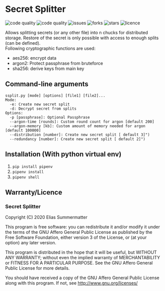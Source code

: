 # Secret Splitter
![code quality](https://www.code-inspector.com/project/9583/status/svg)
![code quality](https://www.code-inspector.com/project/9583/score/svg)
![issues](https://img.shields.io/github/issues/elias-summermatter/secret-splitter)
![forks](https://img.shields.io/github/forks/elias-summermatter/secret-splitter)
![stars](https://img.shields.io/github/stars/elias-summermatter/secret-splitter)
![licence](https://img.shields.io/github/license/elias-summermatter/secret-splitter)



Allows splitting secrets (or any other file) into n chucks for distributed storage. Restore of the secret is only possible with access to enough splits (can be defined).    
Following cryptographic functions are used:
- aes256: encrypt data
- argon2: Protect passphrase from bruteforce
- sha256: derive keys from main key

## Command-line arguments
    ssplit.py [mode] [options] [file1] [file2]...
    Mode:
      -e: Create new secret split
      -d: Decrypt secret from splits
    Options:
      -p [passphrase]: Optional Passphrase
      --argon-time [rounds]: Custom round count for argon [default 200]
      --argon-memory [kb]: Custom amount of memory needed for argon [default 100000]
      --distribution [number]: Create new secret split [ default 3]")
      --redundancy [number]: Create new secret split [ default 2]")

## Installation (With python virtual env)
1. `pip install pipenv`  
2. `pipenv install`  
3. `pipenv shell`  

## Warranty/Licence
### Secret Splitter  

Copyright (C) 2020  Elias Summermatter 

This program is free software: you can redistribute it and/or modify
it under the terms of the GNU Affero General Public License as published by
the Free Software Foundation, either version 3 of the License, or
(at your option) any later version.

This program is distributed in the hope that it will be useful,
but WITHOUT ANY WARRANTY; without even the implied warranty of
MERCHANTABILITY or FITNESS FOR A PARTICULAR PURPOSE.  See the
GNU Affero General Public License for more details.

You should have received a copy of the GNU Affero General Public License
along with this program.  If not, see <http://www.gnu.org/licenses/>





